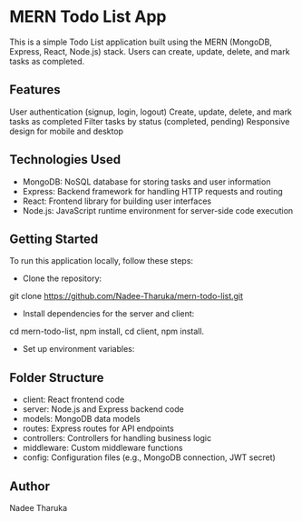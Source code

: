 # MERN Todo List App
This is a simple Todo List application built using the MERN (MongoDB, Express, React, Node.js) stack. Users can create, update, delete, and mark tasks as completed.

## Features
User authentication (signup, login, logout)
Create, update, delete, and mark tasks as completed
Filter tasks by status (completed, pending)
Responsive design for mobile and desktop

## Technologies Used
- MongoDB: NoSQL database for storing tasks and user information
- Express: Backend framework for handling HTTP requests and routing
- React: Frontend library for building user interfaces
- Node.js: JavaScript runtime environment for server-side code execution

## Getting Started
To run this application locally, follow these steps:

- Clone the repository:

git clone https://github.com/Nadee-Tharuka/mern-todo-list.git

- Install dependencies for the server and client:

cd mern-todo-list, 
npm install, 
cd client, 
npm install.

- Set up environment variables:


## Folder Structure
- client: React frontend code
- server: Node.js and Express backend code
- models: MongoDB data models
- routes: Express routes for API endpoints
- controllers: Controllers for handling business logic
- middleware: Custom middleware functions
- config: Configuration files (e.g., MongoDB connection, JWT secret)



## Author
Nadee Tharuka
